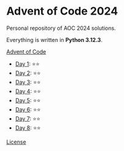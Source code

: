 # Advent of Code 2024

Personal repository of AOC 2024 solutions.

Everything is written in **Python 3.12.3**.

[Advent of Code](https://adventofcode.com/)

- [Day 1](day_1/Main.py): ⭐⭐
- [Day 2](day_2/Main.py): ⭐⭐
- [Day 3](day_3/Main.py): ⭐⭐
- [Day 4](day_4/Main.py): ⭐⭐
- [Day 5](day_5/Main.py): ⭐⭐
- [Day 6](day_6/Main.py): ⭐⭐
- [Day 7](day_7/Main.py): ⭐⭐
- [Day 8](day_8/Main.py): ⭐⭐

[License](LICENSE)